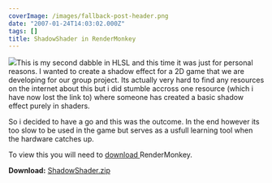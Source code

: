 ```yaml
---
coverImage: /images/fallback-post-header.png
date: "2007-01-24T14:03:02.000Z"
tags: []
title: ShadowShader in RenderMonkey
---
```


![](https://www.mikecann.co.uk/wp-content/uploads/Image/RM02.png)This is my second dabble in HLSL and this time it was just for personal reasons. I wanted to create a shadow effect for a 2D game that we are developing for our group project. Its actually very hard to find any resources on the internet about this but i did stumble accross one resource (which i have now lost the link to) where someone has created a basic shadow effect purely in shaders.

<!-- more -->

So i decided to have a go and this was the outcome. In the end however its too slow to be used in the game but serves as a usfull learning tool when the hardware catches up.

To view this you will need to [download ](https://ati.amd.com/developer/rendermonkey/downloads.html)RenderMonkey.

**Download:** [ShadowShader.zip](https://www.mikecann.co.uk/wp-content/uploads/File/ShadowShader.zip)
